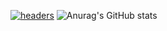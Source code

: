 [![headers](https://github.com/egorkis/eugeny/blob/main/5u2fwe.gif)](https://vk.com/egor2005l)
![Anurag's GitHub stats](https://github-readme-stats.vercel.app/api?username=anuraghazra&show_icons=true&theme=radical)

